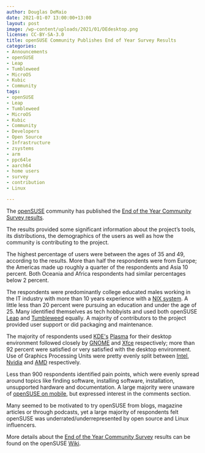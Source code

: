 ```yaml
---
author: Douglas DeMaio
date: 2021-01-07 13:00:00+13:00
layout: post
image: /wp-content/uploads/2021/01/DEdesktop.png
license: CC-BY-SA-3.0
title: openSUSE Community Publishes End of Year Survey Results  
categories:
- Announcements
- openSUSE
- Leap
- Tumbleweed
- MicroOS
- Kubic
- Community
tags:
- openSUSE
- Leap
- Tumbleweed
- MicroOS
- Kubic
- Community
- Developers
- Open Source
- Infrastructure
- zsystems
- arm
- ppc64le
- aarch64
- home users
- survey
- contribution
- Linux

--- 
```


The [openSUSE](https://www.opensuse.org/) community has published the [End of the Year Community Survey results](https://en.opensuse.org/End-of-year-surveys/2020/Data).

The results provided some significant information about the project’s tools, its distributions, the demographics of the users as well as how the community is contributing to the project.

The highest percentage of users were between the ages of 35 and 49, according to the results. More than half the respondents were from Europe; the Americas made up roughly a quarter of the respondents and Asia 10 percent. Both Oceania and Africa respondents had similar percentages below 2 percent.
 
The respondents were predominantly college educated males working in the IT industry with more than 10 years experience with a [NIX system](https://en.wikipedia.org/wiki/Unix-like). A little less than 20 percent were pursuing an education and under the age of 25. Many identified themselves as tech hobbyists and used both openSUSE [Leap](https://en.opensuse.org/Portal:Leap) and [Tumbleweed](https://en.opensuse.org/Portal:Tumbleweed) equally. A majority of contributors to the project provided user support or did packaging and maintenance. 

The majority of respondents used [KDE's](https://kde.org/) [Plasma](https://kde.org/plasma-desktop/) for their desktop environment followed closely by [GNOME](https://www.gnome.org/) and [Xfce](https://www.xfce.org/) respectively; more than 92 percent were satisfied or very satisfied with the desktop environment. Use of Graphics Processing Units were pretty evenly split between [Intel](https://www.intel.com), [Nvidia](https://www.nvidia.com) and [AMD](https://www.amd.com) respectively.

Less than 900 respondents identified pain points, which were evenly spread around topics like finding software, installing software, installation, unsupported hardware and documentation. A large majority were unaware of [openSUSE on mobile](https://en.opensuse.org/HCL:PinePhone), but expressed interest in the comments section.
 
Many seemed to be motivated to try openSUSE from blogs, magazine articles or through podcasts, yet a large majority of respondents felt openSUSE was underrated/underrepresented by open source and Linux influencers.

More details about the [End of the Year Community Survey](https://news.opensuse.org/2020/12/19/introducing-the-opensuse-2020-end-of-year-survey/) results can be found on the openSUSE [Wiki](https://en.opensuse.org/End-of-year-surveys/2020/Data).
